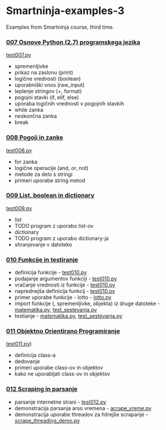 # Smartninja-examples-3
Examples from Smartninja course, third time.

### [007 Osnove Python (2.7) programskega jezika](/src/007_python_osnove)
[test007.py](/src/007_python_osnove/test007.py)
* spremenljivke
* prikaz na zaslonu (print)
* logične vrednosti (boolean)
* uporabniški vnos (raw_input)
* leplenje stringov (+, format)
* pogojni stavki (if, elif, else)
* uporaba logičnih vrednosti v pogojnih stavkih
* while zanka
* neskončna zanka
* break
### [008 Pogoji in zanke](/src/008_pogoji_in_zanke)
[test008.py](/src/008_pogoji_in_zanke/test008.py)
* for zanka
* logične operacije (and, or, not)
* metode za delo s stringi
* primeri uporabe string metod
### [009 List, boolean in dictionary](/src/009_list_boolean_in_for)
[test009.py](/src/009_list_boolean_in_for/test009.py)
* list
* TODO program z uporabo list-ov
* dictionary
* TODO program z uporabo dictionary-ja
* shranjevanje v datoteko
### [010 Funkcije in testiranje](/src/010_funkcije_testiranje)
* definicija funkcije - [test010.py](/src/010_funkcije_testiranje/test010.py)
* podajanje argumentov funkciji - [test010.py](/src/010_funkcije_testiranje/test010.py)
* vračanje vrednosti iz funkcije - [test010.py](/src/010_funkcije_testiranje/test010.py)
* naprednejša definicija funkcij - [test010.py](/src/010_funkcije_testiranje/test010.py)
* primer uporabe funkcije - lotto - [lotto.py](/src/010_funkcije_testiranje/lotto.py)
* import funkcije (, spremenljivke, objekta) iz druge datoteke - [matematika.py](/src/010_funkcije_testiranje/matematika.py), [test_sestevanja.py](/src/010_funkcije_testiranje/test_sestevanja.py)
* testianje - [matematika.py](/src/010_funkcije_testiranje/matematika.py), [test_sestevanja.py](/src/010_funkcije_testiranje/test_sestevanja.py)
### [011 Objektno Orientirano Programiranje](/src/011_OOP)
[test011.py](/src/011_OOP/test011.py))
* definicija class-a
* dedovanje
* primeri uporabe class-ov in objektov
* kako ne uporabljati class-ov in objektov
### [012 Scraping in parsanje](/src/012_scraping)
* parsanje internetne strani - [test012.py](/src/012_scraping/test012.py)
* demonstracija parsanja arso vremena - [acrape_vreme.py](/src/012_sraping/acrape_vreme.py)
* demonstracija uporabe threadov za hitrejše scrapanje - [scrape_threading_demo.py](/src/012_sraping/scrape_threading_demo.py)